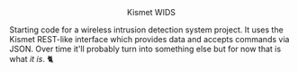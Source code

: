 <center>Kismet WIDS</center>

Starting code for a wireless intrusion detection system project. It uses the Kismet REST-like interface which provides data and accepts commands via JSON. Over time it'll probably turn into something else but for now that is what _it is_. 🐈
